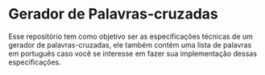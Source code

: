 # Gerador de Palavras-cruzadas

Esse repositório tem como objetivo ser as especificações técnicas de um gerador de palavras-cruzadas, ele também contém uma lista de palavras em português caso você se interesse em fazer sua implementação dessas especificações.
